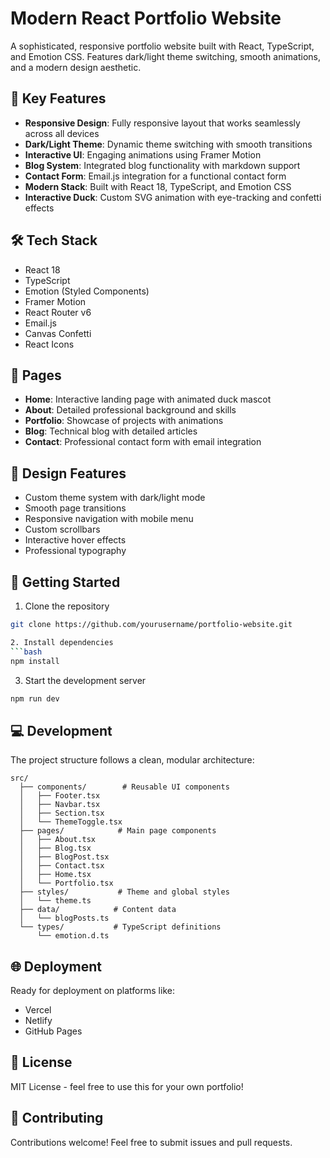 # Modern React Portfolio Website

A sophisticated, responsive portfolio website built with React, TypeScript, and Emotion CSS. Features dark/light theme switching, smooth animations, and a modern design aesthetic.

## 🌟 Key Features

- **Responsive Design**: Fully responsive layout that works seamlessly across all devices
- **Dark/Light Theme**: Dynamic theme switching with smooth transitions
- **Interactive UI**: Engaging animations using Framer Motion
- **Blog System**: Integrated blog functionality with markdown support
- **Contact Form**: Email.js integration for a functional contact form
- **Modern Stack**: Built with React 18, TypeScript, and Emotion CSS
- **Interactive Duck**: Custom SVG animation with eye-tracking and confetti effects

## 🛠 Tech Stack

- React 18
- TypeScript
- Emotion (Styled Components)
- Framer Motion
- React Router v6
- Email.js
- Canvas Confetti
- React Icons

## 📱 Pages

- **Home**: Interactive landing page with animated duck mascot
- **About**: Detailed professional background and skills
- **Portfolio**: Showcase of projects with animations
- **Blog**: Technical blog with detailed articles
- **Contact**: Professional contact form with email integration

## 🎨 Design Features

- Custom theme system with dark/light mode
- Smooth page transitions
- Responsive navigation with mobile menu
- Custom scrollbars
- Interactive hover effects
- Professional typography

## 🚀 Getting Started

1. Clone the repository
```bash
git clone https://github.com/yourusername/portfolio-website.git

2. Install dependencies
```bash
npm install
```

3. Start the development server
```bash
npm run dev
```
## 💻 Development

The project structure follows a clean, modular architecture:

```text
src/
  ├── components/        # Reusable UI components
  │   ├── Footer.tsx
  │   ├── Navbar.tsx 
  │   ├── Section.tsx
  │   └── ThemeToggle.tsx
  ├── pages/            # Main page components
  │   ├── About.tsx
  │   ├── Blog.tsx
  │   ├── BlogPost.tsx
  │   ├── Contact.tsx
  │   ├── Home.tsx
  │   └── Portfolio.tsx
  ├── styles/           # Theme and global styles
  │   └── theme.ts
  ├── data/            # Content data
  │   └── blogPosts.ts
  └── types/           # TypeScript definitions
      └── emotion.d.ts
```
## 🌐 Deployment

Ready for deployment on platforms like:
- Vercel
- Netlify  
- GitHub Pages

## 📄 License

MIT License - feel free to use this for your own portfolio!

## 🤝 Contributing

Contributions welcome! Feel free to submit issues and pull requests.
